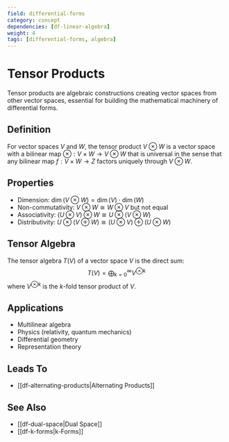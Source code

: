 ```yaml
---
field: differential-forms
category: concept
dependencies: [df-linear-algebra]
weight: 4
tags: [differential-forms, algebra]
---
```


# Tensor Products

Tensor products are algebraic constructions creating vector spaces from other vector spaces, essential for building the mathematical machinery of differential forms.

## Definition
For vector spaces $V$ and $W$, the tensor product $V \otimes W$ is a vector space with a bilinear map $\otimes: V \times W \to V \otimes W$ that is universal in the sense that any bilinear map $f: V \times W \to Z$ factors uniquely through $V \otimes W$.

## Properties
- Dimension: $\dim(V \otimes W) = \dim(V) \cdot \dim(W)$
- Non-commutativity: $V \otimes W \cong W \otimes V$ but not equal
- Associativity: $(U \otimes V) \otimes W \cong U \otimes (V \otimes W)$
- Distributivity: $U \otimes (V \oplus W) \cong (U \otimes V) \oplus (U \otimes W)$

## Tensor Algebra
The tensor algebra $T(V)$ of a vector space $V$ is the direct sum:
$$T(V) = \bigoplus_{k=0}^{\infty} V^{\otimes k}$$
where $V^{\otimes k}$ is the $k$-fold tensor product of $V$.

## Applications
- Multilinear algebra
- Physics (relativity, quantum mechanics)
- Differential geometry
- Representation theory

## Leads To
- [[df-alternating-products|Alternating Products]]

## See Also
- [[df-dual-space|Dual Space]]
- [[df-k-forms|k-Forms]]